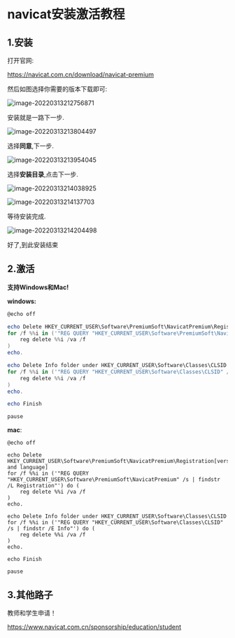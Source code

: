 # navicat安装激活教程

## 1.安装

打开官网:

https://navicat.com.cn/download/navicat-premium

然后如图选择你需要的版本下载即可:

![image-20220313212756871](https://billy.taoxiaoxin.club//img/202203132128787.png)

安装就是一路下一步.

![image-20220313213804497](https://billy.taoxiaoxin.club//img/202203132138428.png)

选择**同意**,下一步.

![image-20220313213954045](https://billy.taoxiaoxin.club//img/202203132139099.png)

选择**安装目录**,点击下一步.

![image-20220313214038925](https://billy.taoxiaoxin.club//img/202203132140091.png)

![image-20220313214137703](https://billy.taoxiaoxin.club//img/202203132141759.png)

等待安装完成.

![image-20220313214204498](https://billy.taoxiaoxin.club//img/202203132142586.png)

好了,到此安装结束

## 2.激活



**支持Windows和Mac!**

**windows:**

```powershell
@echo off

echo Delete HKEY_CURRENT_USER\Software\PremiumSoft\NavicatPremium\Registration[version and language]
for /f %%i in ('"REG QUERY "HKEY_CURRENT_USER\Software\PremiumSoft\NavicatPremium" /s | findstr /L Registration"') do (
    reg delete %%i /va /f
)
echo.

echo Delete Info folder under HKEY_CURRENT_USER\Software\Classes\CLSID
for /f %%i in ('"REG QUERY "HKEY_CURRENT_USER\Software\Classes\CLSID" /s | findstr /E Info"') do (
    reg delete %%i /va /f
)
echo.

echo Finish

pause
```

**mac**:

```shell
@echo off

echo Delete HKEY_CURRENT_USER\Software\PremiumSoft\NavicatPremium\Registration[version and language]
for /f %%i in ('"REG QUERY "HKEY_CURRENT_USER\Software\PremiumSoft\NavicatPremium" /s | findstr /L Registration"') do (
    reg delete %%i /va /f
)
echo.

echo Delete Info folder under HKEY_CURRENT_USER\Software\Classes\CLSID
for /f %%i in ('"REG QUERY "HKEY_CURRENT_USER\Software\Classes\CLSID" /s | findstr /E Info"') do (
    reg delete %%i /va /f
)
echo.

echo Finish

pause
```



## 3.其他路子

教师和学生申请！

https://www.navicat.com.cn/sponsorship/education/student
